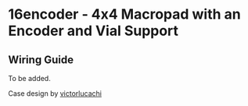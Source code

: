 
# 16encoder - 4x4 Macropad with an Encoder and Vial Support

## **Wiring Guide**
To be added.

Case design by [victorlucachi](https://github.com/victorlucachi/void16)

